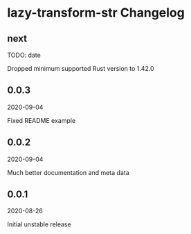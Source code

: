 # lazy-transform-str Changelog

## next

TODO: date

Dropped minimum supported Rust version to 1.42.0

## 0.0.3

2020-09-04

Fixed README example

## 0.0.2

2020-09-04

Much better documentation and meta data

## 0.0.1

2020-08-26

Initial unstable release
